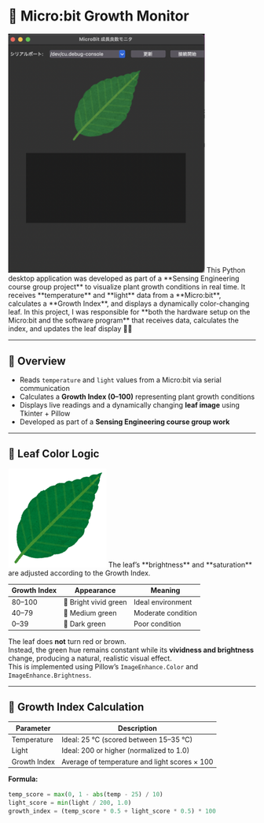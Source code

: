 # 🌱 Micro:bit Growth Monitor
<img src="software_img.png" alt="Softwera Image" width="400"/>
This Python desktop application was developed as part of a **Sensing Engineering course group project** to visualize plant growth conditions in real time.  
It receives **temperature** and **light** data from a **Micro:bit**, calculates a **Growth Index**, and displays a dynamically color-changing leaf.  
In this project, I was responsible for **both the hardware setup on the Micro:bit and the software program** that receives data, calculates the index, and updates the leaf display 🍃🌿

---

## 🧩 Overview
- Reads `temperature` and `light` values from a Micro:bit via serial communication  
- Calculates a **Growth Index (0–100)** representing plant growth conditions  
- Displays live readings and a dynamically changing **leaf image** using Tkinter + Pillow  
- Developed as part of a **Sensing Engineering course group work**

---

## 🎨 Leaf Color Logic
<img src="leaf.png" alt="Leaf Image" width="200"/>
The leaf’s **brightness** and **saturation** are adjusted according to the Growth Index.

| Growth Index | Appearance | Meaning |
|---------------|-------------|----------|
| 80–100 | 🌿 Bright vivid green | Ideal environment |
| 40–79 | 🍃 Medium green | Moderate condition |
| 0–39 | 🌲 Dark green | Poor condition |

The leaf does **not** turn red or brown.  
Instead, the green hue remains constant while its **vividness and brightness** change, producing a natural, realistic visual effect.  
This is implemented using Pillow’s `ImageEnhance.Color` and `ImageEnhance.Brightness`.

---

## 🌿 Growth Index Calculation

| Parameter | Description |
|------------|-------------|
| Temperature | Ideal: 25 °C (scored between 15–35 °C) |
| Light | Ideal: 200 or higher (normalized to 1.0) |
| Growth Index | Average of temperature and light scores × 100 |

**Formula:**
```python
temp_score = max(0, 1 - abs(temp - 25) / 10)
light_score = min(light / 200, 1.0)
growth_index = (temp_score * 0.5 + light_score * 0.5) * 100
